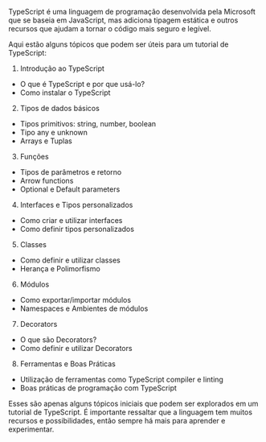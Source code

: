 TypeScript é uma linguagem de programação desenvolvida pela Microsoft que se baseia em JavaScript, mas adiciona tipagem estática e outros recursos que ajudam a tornar o código mais seguro e legível.

Aqui estão alguns tópicos que podem ser úteis para um tutorial de TypeScript:

1.  Introdução ao TypeScript

-   O que é TypeScript e por que usá-lo?
-   Como instalar o TypeScript

2.  Tipos de dados básicos

-   Tipos primitivos: string, number, boolean
-   Tipo any e unknown
-   Arrays e Tuplas

3.  Funções

-   Tipos de parâmetros e retorno
-   Arrow functions
-   Optional e Default parameters

4.  Interfaces e Tipos personalizados

-   Como criar e utilizar interfaces
-   Como definir tipos personalizados

5.  Classes

-   Como definir e utilizar classes
-   Herança e Polimorfismo

6.  Módulos

-   Como exportar/importar módulos
-   Namespaces e Ambientes de módulos

7.  Decorators

-   O que são Decorators?
-   Como definir e utilizar Decorators

8.  Ferramentas e Boas Práticas

-   Utilização de ferramentas como TypeScript compiler e linting
-   Boas práticas de programação com TypeScript

Esses são apenas alguns tópicos iniciais que podem ser explorados em um tutorial de TypeScript. É importante ressaltar que a linguagem tem muitos recursos e possibilidades, então sempre há mais para aprender e experimentar.